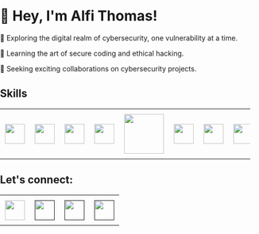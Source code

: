 <!DOCTYPE html>
<html lang="en">
<head>
</head>
<body style="margin: 0; padding: 0;">
    <h1>👋 Hey, I'm Alfi Thomas!</h1>
    <p>🔐 Exploring the digital realm of cybersecurity, one vulnerability at a time.</p>
    <p>🌱 Learning the art of secure coding and ethical hacking.</p>
    <p>💼 Seeking exciting collaborations on cybersecurity projects.</p>
    <h2>Skills</h2>
    <table style="margin: 0 auto; border-collapse: collapse;">
        <tr>
            <td style="padding: 10px;"><img src="https://external-content.duckduckgo.com/iu/?u=https%3A%2F%2Flogospng.org%2Fdownload%2Fhtml-5%2Flogo-html-5-1024.png&f=1&nofb=1&ipt=36a75b019128841367312ef2b3359ec31c6f07c8301f418b9afb74e9790010d9&ipo=images" style="height: 40px;"></td>
            <td style="padding: 10px;"><img src="https://external-content.duckduckgo.com/iu/?u=https%3A%2F%2Flogospng.org%2Fdownload%2Fcss-3%2Flogo-css-3-2048.png&f=1&nofb=1&ipt=8415a141544bafb2d0d9bf20869df90252c4dd1896b9b29e4f7770d09d0d1b20&ipo=images" style="height: 40px;"></td>
            <td style="padding: 10px;"><img src="https://external-content.duckduckgo.com/iu/?u=https%3A%2F%2Flogospng.org%2Fdownload%2Fjavascript%2Flogo-javascript-icon-1024.png&f=1&nofb=1&ipt=9457b06e2f697fea82bfae1c5b2c4dee267d9aea8855d3a2d4d0585877b67457&ipo=images" style="height: 40px;"></td>
            <td style="padding: 10px;"><img src="https://external-content.duckduckgo.com/iu/?u=https%3A%2F%2Flogos-download.com%2Fwp-content%2Fuploads%2F2016%2F09%2FPHP_logo.png&f=1&nofb=1&ipt=ec8f77b57a2013253bf3711c2fd2cc37c67a0661f027976ffb837ea6dbb29e70&ipo=images" style="height: 40px;"></td>
            <td style="padding: 10px;"><img src="https://external-content.duckduckgo.com/iu/?u=https%3A%2F%2Flogos-marques.com%2Fwp-content%2Fuploads%2F2021%2F03%2FJava-Logo-1536x868.png&f=1&nofb=1&ipt=36061d3555a442f6efb32f1cbcca80821ab7e135e99347024d7d27f1eecaaa9c&ipo=images" style="width: 80px;"></td>
            <td style="padding: 10px;"><img src="https://external-content.duckduckgo.com/iu/?u=https%3A%2F%2Fi.pinimg.com%2Foriginals%2Fe0%2Fbc%2F9d%2Fe0bc9ddc19834caa1dbe69d5653fe261.png&f=1&nofb=1&ipt=5562edb75ac42ca841fb821d1168468a2506ce9fcbac2aa52861cbec39b27e87&ipo=images" style="height: 40px;"></td>
            <td style="padding: 10px;"><img src="https://external-content.duckduckgo.com/iu/?u=https%3A%2F%2Fwww.pinclipart.com%2Fpicdir%2Fbig%2F396-3965857_c-c-programming-language-logo-clipart.png&f=1&nofb=1&ipt=0a2f9917161ec0c969631805ac8a47a5d741174746ba32ee7504911a2af1850c&ipo=images" style="height: 40px;"></td>
            <td style="padding: 10px;"><img src="https://external-content.duckduckgo.com/iu/?u=https%3A%2F%2Fi.pinimg.com%2Foriginals%2F9c%2Fea%2Fba%2F9ceaba69b7a9f89158ff953107978f3e.png&f=1&nofb=1&ipt=3075bbe59bc6582bdf052559e5f61993a5901eae7505bb6556cac10d63a81403&ipo=images" style="height: 40px;"></td>
        </tr>
    </table>
    <h2>Let's connect:</h2>
    <table style="margin: 0 auto; border-collapse: collapse;">
        <tr>
            <td style="padding: 10px;"><a href="https://www.facebook.com/alfi.thomas.13"><img src="https://external-content.duckduckgo.com/iu/?u=https%3A%2F%2Fclipart.info%2Fimages%2Fccovers%2F1509135366facebook-symbol-png-logo.png&f=1&nofb=1&ipt=44592128f580040d422c3fad9edda3af20e30cfc152d46e8697c87b22c1defe5&ipo=images" style="height: 40px;"></a></td>
            <td style="padding: 10px;"><a href=""><img src="https://external-content.duckduckgo.com/iu/?u=https%3A%2F%2Fwww.aesthetx.com%2Fwp-content%2Fuploads%2F2021%2F01%2F1200px-Instagram_logo_2016.svg-1-min.png&f=1&nofb=1&ipt=1baa705d124a685430248bc9de2e19039cb30f39646d19a139ee7952f56357f9&ipo=images" style="height: 40px;"></a></td>
            <td style="padding: 10px;"><a href=""><img src="https://external-content.duckduckgo.com/iu/?u=https%3A%2F%2Fwww.seeklogo.net%2Fwp-content%2Fuploads%2F2016%2F11%2Ftwitter-icon-square-logo-preview-400x400.png&f=1&nofb=1&ipt=2277a9df6b9805b8d3d00abde5c5f7240c93d8ee7cf55a6b98e2370ea1c32db6&ipo=images" style="height: 40px;"></a></td>
            <td style="padding: 10px;"><a href=""><img src="https://external-content.duckduckgo.com/iu/?u=https%3A%2F%2Flogospng.org%2Fdownload%2Flinkedin%2Flogo-linkedin-icon-1024.png&f=1&nofb=1&ipt=f428177db283dfe53c1ed65c79dbdf9c9625d4db7085eb349e0b90f8acad1bb9&ipo=images" style="height: 40px;"></a></td>
        </tr>
